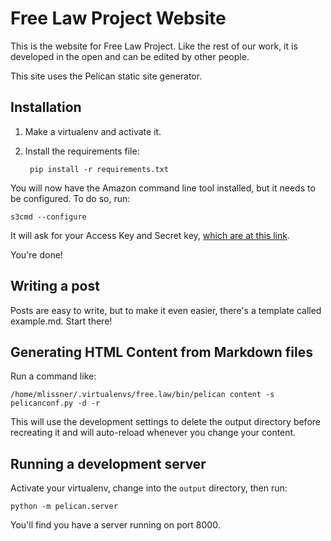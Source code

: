 # Free Law Project Website

This is the website for Free Law Project. Like the rest of our work, it is developed in the open and can be edited by other people.

This site uses the Pelican static site generator.

## Installation

1. Make a virtualenv and activate it.

1. Install the requirements file:

        pip install -r requirements.txt

You will now have the Amazon command line tool installed, but it needs to be configured. To do so, run:

    s3cmd --configure

It will ask for your Access Key and Secret key, [which are at this link][1].

You're done!


## Writing a post

Posts are easy to write, but to make it even easier, there's a template called example.md. Start there!

## Generating HTML Content from Markdown files

Run a command like:

    /home/mlissner/.virtualenvs/free.law/bin/pelican content -s pelicanconf.py -d -r

This will use the development settings to delete the output directory before recreating it and will auto-reload whenever you change your content.

## Running a development server

Activate your virtualenv, change into the `output` directory, then run:

    python -m pelican.server

You'll find you have a server running on port 8000.


[1]: https://console.aws.amazon.com/iam/home?region=us-west-2#security_credential
